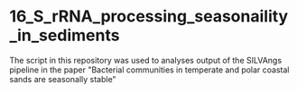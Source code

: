 # 16_S_rRNA_processing_seasonaility_in_sediments
The script in this repository was used to analyses output of the SILVAngs pipeline in the paper "Bacterial communities in temperate and polar coastal sands are seasonally stable"
